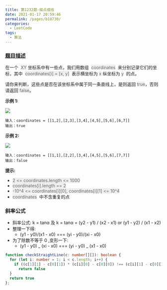 ```yaml
---
title: 第1232题-缀点成线
date: 2021-01-17 20:59:46
permalink: /pages/b18730/
categories:
  - LeetCode
tags:
  - 算法
---
```


### [题目描述](https://leetcode-cn.com/problems/last-stone-weight/)

在一个  <font style="background: #eee; color: #666;">XY</font> 坐标系中有一些点，我们用数组  <font style="background: #eee; color: #666;">coordinates</font>  来分别记录它们的坐标，其中  <font style="background: #eee; color: #666;">coordinates[i] = [x, y]</font>  表示横坐标为 <font style="background: #eee; color: #666;">x</font> 纵坐标为 <font style="background: #eee; color: #666;">y</font>  的点。

请你来判断，这些点是否在该坐标系中属于同一条直线上，是则返回 <font style="background: #eee; color: #666;">true</font>，否则请返回 <font style="background: #eee; color: #666;">false</font>。

<!-- more -->

**示例 1:**

<img src="https://cdn.jsdelivr.net/gh/xiaojun996/CDN/images/leetcode/check-if-it-is-a-straight-line-1.jpg" />

```
输入：coordinates = [[1,2],[2,3],[3,4],[4,5],[5,6],[6,7]]
输出：true
```

**示例 2:**

<img src="https://cdn.jsdelivr.net/gh/xiaojun996/CDN/images/leetcode/check-if-it-is-a-straight-line-2.jpg" />

```
输入：coordinates = [[1,1],[2,2],[3,4],[4,5],[5,6],[7,7]]
输出：false
```

**提示:**

- <font style="background: #eee; color: #666;">2 <= coordinates.length <= 1000</font>
- <font style="background: #eee; color: #666;">coordinates[i].length == 2</font>
- <font style="background: #eee; color: #666;">-10^4 <= coordinates[i][0], coordinates[i][1] <= 10^4</font>
- <font style="background: #eee; color: #666;">coordinates</font>  中不含重复的点

### 斜率公式

- 斜率公式: k = tanα 及 k = tanα = (y2 - y1) / (x2 - x1) or (y1 - y2) / (x1 - x2)
- 整理一下得:
  - (y1 - y0)/(x1 - x0) === (yi - y0)/(xi - x0)
- 为了除数不等于 0 ,变形一下:
  - (y1 - y0) _ (xi - x0) === (yi - y0) _ (x1 - x0)

```TypeScript
function checkStraightLine(c: number[][]): boolean {
  for (let i: number = 1; i < c.length; i++) {
    if ((c[1][1] - c[0][1]) * (c[i][0] - c[0][0]) !== (c[i][1] - c[0][1]) * (c[1][0] - c[0][0]))
      return false
  }
  return true
};
```
